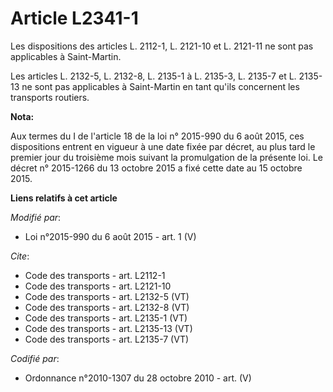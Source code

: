 # Article L2341-1

Les dispositions des articles L. 2112-1, L. 2121-10 et L. 2121-11 ne sont pas applicables à Saint-Martin. 

Les articles L. 2132-5, L. 2132-8, 
L. 2135-1 à L. 2135-3, L. 2135-7 et L. 2135-13 ne sont pas applicables à Saint-Martin en tant qu'ils concernent les
transports routiers.

**Nota:**

Aux termes du I de l'article 18 de la loi n° 2015-990 du 6 août 2015, ces dispositions entrent en vigueur à une date fixée
par décret, au plus tard le premier jour du troisième mois suivant la promulgation de la présente loi. Le décret n° 2015-1266
du 13 octobre 2015 a fixé cette date au 15 octobre 2015.

**Liens relatifs à cet article**

_Modifié par_:

  - Loi n°2015-990 du 6 août 2015 - art. 1 (V)

_Cite_:

  - Code des transports - art. L2112-1
  - Code des transports - art. L2121-10
  - Code des transports - art. L2132-5 (VT)
  - Code des transports - art. L2132-8 (VT)
  - Code des transports - art. L2135-1 (VT)
  - Code des transports - art. L2135-13 (VT)
  - Code des transports - art. L2135-7 (VT)

_Codifié par_:

  - Ordonnance n°2010-1307 du 28 octobre 2010 - art. (V)
